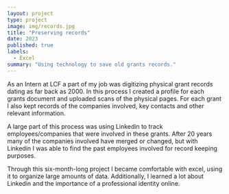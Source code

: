 ```yaml
---
layout: project
type: project
image: img/records.jpg
title: "Preserving records"
date: 2023
published: true
labels:
  - Excel
summary: "Using technology to save old grants records."
---
```


As an Intern at LCF a part of my job was digitizing physical grant records dating as far back as 2000. In this process I created a profile for each grants document and uploaded scans of the physical pages. For each grant I also kept records of the companies involved, key contacts and other relevant information. 

A large part of this process was using Linkedin to track employees/companies that were involved in these grants. After 20 years many of the companies involved have merged or changed, but with Linkedin I was able to find the past employees involved for record keeping purposes. 

Through this six-month-long project I became comfortable with excel, using it to organize large amounts of data. Additionally, I learned a lot about Linkedin and the importance of a professional identity online. 

